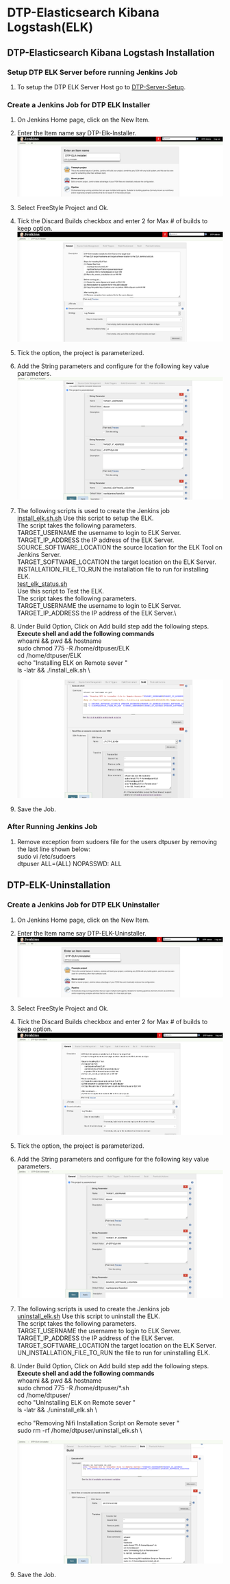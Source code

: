 # DTP-Elasticsearch Kibana Logstash(ELK)

## DTP-Elasticsearch Kibana Logstash Installation

### Setup DTP ELK Server before running Jenkins Job

1. To setup the DTP ELK Server Host go to [DTP-Server-Setup](/common/Readme.md).

### Create a Jenkins Job for DTP ELK Installer

1. On Jenkins Home page, click on the New Item.

2. Enter the Item name say DTP-Elk-Installer.
![Create-DTP-ELK-Installer Jenkins](/presentationlayer/ElasticSearch_Kibana_Logstash/images/dtp-elk-install1.png)

3. Select FreeStyle Project and Ok.

4. Tick the Discard Builds checkbox and enter 2 for Max # of builds to keep option.
![DiscardBuild-DTP-ELK-Installer Jenkins](/presentationlayer/ElasticSearch_Kibana_Logstash/images/dtp-elk-install2.png)

5. Tick the option, the  project  is parameterized.

6. Add the String parameters and configure for the following key value parameters. \
![Parameterise-DTP-ELK-Installer Jenkins](/presentationlayer/ElasticSearch_Kibana_Logstash/images/dtp-elk-install3.png)

7. The following scripts is used to create the Jenkins job \
[install_elk.sh.sh](/presentationlayer/ElasticSearch_Kibana_Logstash/scripts/install_elk.sh )
Use this script to setup the ELK.\
The script takes the following parameters.\
TARGET_USERNAME the username to login to ELK Server.\
TARGET_IP_ADDRESS the IP address of the ELK Server.\
SOURCE_SOFTWARE_LOCATION the source location for the ELK Tool on Jenkins Server.\
TARGET_SOFTWARE_LOCATION the target location on the ELK Server.\
INSTALLATION_FILE_TO_RUN the installation file to run for installing ELK.\
[test_elk_status.sh](/presentationlayer/ElasticSearch_Kibana_Logstash/scripts/test_elk_status.sh)\
Use this script to Test the ELK.\
The script takes the following parameters.\
TARGET_USERNAME the username to login to ELK Server.\
TARGET_IP_ADDRESS the IP address of the ELK Server.\

8. Under Build Option, Click on Add build step add the following steps.\
   **Execute shell and add the following commands**\
   whoami && pwd && hostname \
   sudo chmod 775 -R /home/dtpuser/ELK \
   cd /home/dtpuser/ELK \
   echo "Installing ELK on Remote sever " \
   ls -latr && ./install_elk.sh \

   ![AddBuildSteps-DTP-ELK-Installer Jenkins](/presentationlayer/ElasticSearch_Kibana_Logstash/images/dtp-elk-install4.png)

9. Save the Job.

### After Running Jenkins Job

1. Remove exception from sudoers file for the users dtpuser by removing the last line shown below:\
    sudo vi /etc/sudoers  \
    dtpuser ALL=(ALL) NOPASSWD: ALL

## DTP-ELK-Uninstallation

### Create a Jenkins Job for DTP ELK Uninstaller

1. On Jenkins Home page, click on the New Item.

2. Enter the Item name say DTP-ELK-Uninstaller.
![Create-DTP-ELK-Uninstaller Jenkins](/presentationlayer/ElasticSearch_Kibana_Logstash/images/dtp-elk-uninstall1.png)

3. Select FreeStyle Project and Ok.

4. Tick the Discard Builds checkbox and enter 2 for Max # of builds to keep option.
![DiscardBuild-DTP-ELK-Uninstaller Jenkins](/presentationlayer/ElasticSearch_Kibana_Logstash/images/dtp-elk-uninstall2.png)

5. Tick the option, the  project  is parameterized.

6. Add the String parameters and configure for the following key value parameters. \
![Parameterise-DTP-ELK-Uninstaller Jenkins](/presentationlayer/ElasticSearch_Kibana_Logstash/images/dtp-elk-uninstall3.png)

7. The following scripts is used to create the Jenkins job \
[uninstall_elk.sh](/presentationlayer/ElasticSearch_Kibana_Logstash/scripts/uninstall_elk.sh)
Use this script to uninstall the ELK.\
The script takes the following parameters.\
TARGET_USERNAME the username to login to ELK Server.\
TARGET_IP_ADDRESS the IP address of the ELK Server.\
TARGET_SOFTWARE_LOCATION the target location on the ELK Server.\
UN_INSTALLATION_FILE_TO_RUN the  file to run for uninstalling ELK.

8. Under Build Option, Click on Add build step add the following steps.\
   **Execute shell and add the following commands**\
    whoami && pwd && hostname \
    sudo chmod 775 -R /home/dtpuser/*.sh \
    cd /home/dtpuser/  \
    echo "UnInstalling ELK on Remote sever " \
    ls -latr && ./uninstall_elk.sh \

    echo "Removing Nifi Installation Script on Remote sever " \
    sudo rm -rf /home/dtpuser/uninstall_elk.sh \

   ![AddBuildSteps-DTP-ELK-Installer Jenkins](/presentationlayer/ElasticSearch_Kibana_Logstash/images/dtp-elk-uninstall4.png)

9. Save the Job.



